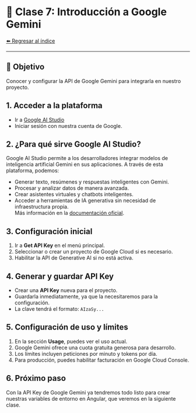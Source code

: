 # 🤖 Clase 7: Introducción a Google Gemini

[⬅️ Regresar al índice](../README.md)

---

## 🎯 Objetivo
Conocer y configurar la API de Google Gemini para integrarla en nuestro proyecto.

## 1. Acceder a la plataforma
- Ir a [Google AI Studio](https://aistudio.google.com/)
- Iniciar sesión con nuestra cuenta de Google.

## 2. ¿Para qué sirve Google AI Studio?
Google AI Studio permite a los desarrolladores integrar modelos de inteligencia artificial Gemini en sus aplicaciones. A través de esta plataforma, podemos:
- Generar texto, resúmenes y respuestas inteligentes con Gemini.
- Procesar y analizar datos de manera avanzada.
- Crear asistentes virtuales y chatbots inteligentes.
- Acceder a herramientas de IA generativa sin necesidad de infraestructura propia.  
Más información en la [documentación oficial](https://ai.google.dev/docs).

## 3. Configuración inicial
1. Ir a **Get API Key** en el menú principal.
2. Seleccionar o crear un proyecto de Google Cloud si es necesario.
3. Habilitar la API de Generative AI si no está activa.

## 4. Generar y guardar API Key
- Crear una **API Key** nueva para el proyecto.
- Guardarla inmediatamente, ya que la necesitaremos para la configuración.
- La clave tendrá el formato: `AIzaSy...`

## 5. Configuración de uso y límites
1. En la sección **Usage**, puedes ver el uso actual.
2. Google Gemini ofrece una cuota gratuita generosa para desarrollo.
3. Los límites incluyen peticiones por minuto y tokens por día.
4. Para producción, puedes habilitar facturación en Google Cloud Console.

## 6. Próximo paso
Con la API Key de Google Gemini ya tendremos todo listo para crear nuestras variables de entorno en Angular, que veremos en la siguiente clase.
